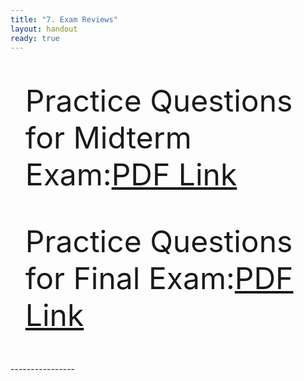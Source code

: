 ```yaml
---
title: "7. Exam Reviews"
layout: handout
ready: true
---
```


<ol>
<font size='14'>
<p>Practice Questions for Midterm Exam:<a href="PracticeMidtermExam.pdf" target="_blank">PDF Link</a></p>
<p>Practice Questions for Final Exam:<a href="PracticeFinalExam.pdf" target="_blank">PDF Link</a></p>
</font>
</ol>
----------------
